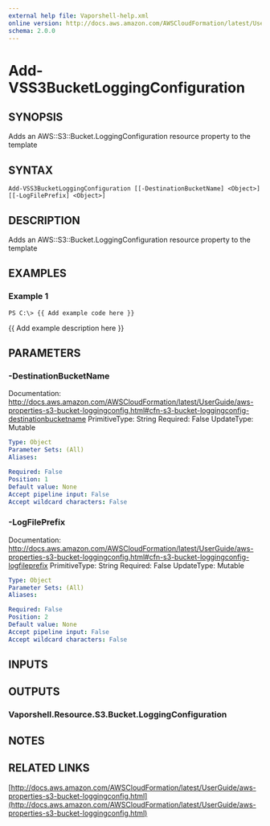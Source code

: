 ```yaml
---
external help file: Vaporshell-help.xml
online version: http://docs.aws.amazon.com/AWSCloudFormation/latest/UserGuide/aws-properties-s3-bucket-loggingconfig.html
schema: 2.0.0
---
```


# Add-VSS3BucketLoggingConfiguration

## SYNOPSIS
Adds an AWS::S3::Bucket.LoggingConfiguration resource property to the template

## SYNTAX

```
Add-VSS3BucketLoggingConfiguration [[-DestinationBucketName] <Object>] [[-LogFilePrefix] <Object>]
```

## DESCRIPTION
Adds an AWS::S3::Bucket.LoggingConfiguration resource property to the template

## EXAMPLES

### Example 1
```
PS C:\> {{ Add example code here }}
```

{{ Add example description here }}

## PARAMETERS

### -DestinationBucketName
Documentation: http://docs.aws.amazon.com/AWSCloudFormation/latest/UserGuide/aws-properties-s3-bucket-loggingconfig.html#cfn-s3-bucket-loggingconfig-destinationbucketname
PrimitiveType: String
Required: False
UpdateType: Mutable

```yaml
Type: Object
Parameter Sets: (All)
Aliases: 

Required: False
Position: 1
Default value: None
Accept pipeline input: False
Accept wildcard characters: False
```

### -LogFilePrefix
Documentation: http://docs.aws.amazon.com/AWSCloudFormation/latest/UserGuide/aws-properties-s3-bucket-loggingconfig.html#cfn-s3-bucket-loggingconfig-logfileprefix
PrimitiveType: String
Required: False
UpdateType: Mutable

```yaml
Type: Object
Parameter Sets: (All)
Aliases: 

Required: False
Position: 2
Default value: None
Accept pipeline input: False
Accept wildcard characters: False
```

## INPUTS

## OUTPUTS

### Vaporshell.Resource.S3.Bucket.LoggingConfiguration

## NOTES

## RELATED LINKS

[http://docs.aws.amazon.com/AWSCloudFormation/latest/UserGuide/aws-properties-s3-bucket-loggingconfig.html](http://docs.aws.amazon.com/AWSCloudFormation/latest/UserGuide/aws-properties-s3-bucket-loggingconfig.html)

